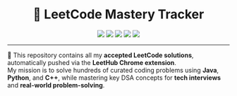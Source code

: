 <h1 align="center">🚀 LeetCode Mastery Tracker</h1>
<p align="center">
  <img src="https://img.shields.io/badge/DSA-LeetCode-orange?style=flat-square&logo=leetcode" />
  <img src="https://img.shields.io/badge/Java-%E2%9C%94-blue?style=flat-square&logo=java" />
  <img src="https://img.shields.io/badge/Python-%E2%9C%94-yellow?style=flat-square&logo=python" />
  <img src="https://img.shields.io/badge/C++-%E2%9C%94-lightgrey?style=flat-square&logo=c%2B%2B" />
  <img src="https://img.shields.io/badge/AutoSync-LeetHub-brightgreen?style=flat-square&logo=github" />
</p>

---

🎯 This repository contains all my **accepted LeetCode solutions**, automatically pushed via the **LeetHub Chrome extension**.  
My mission is to solve hundreds of curated coding problems using **Java**, **Python**, and **C++**, while mastering key DSA concepts for **tech interviews** and **real-world problem-solving**.


